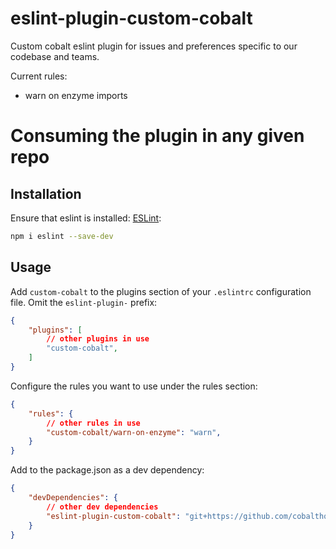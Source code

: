 # eslint-plugin-custom-cobalt

Custom cobalt eslint plugin for issues and preferences specific to our codebase and teams.

Current rules:
- warn on enzyme imports

# Consuming the plugin in any given repo

## Installation

Ensure that eslint is installed: [ESLint](https://eslint.org/):

```sh
npm i eslint --save-dev
```

## Usage

Add `custom-cobalt` to the plugins section of your `.eslintrc` configuration file. Omit the `eslint-plugin-` prefix:

```json
{
    "plugins": [
        // other plugins in use
        "custom-cobalt",
    ]
}
```


Configure the rules you want to use under the rules section:

```json
{
    "rules": {
        // other rules in use
        "custom-cobalt/warn-on-enzyme": "warn",
    }
}
```

Add to the package.json as a dev dependency:

```json
{
    "devDependencies": {
        // other dev dependencies
        "eslint-plugin-custom-cobalt": "git+https://github.com/cobalthq/eslint-plugin-custom-cobalt.git#(current tag number)",
    }
}

